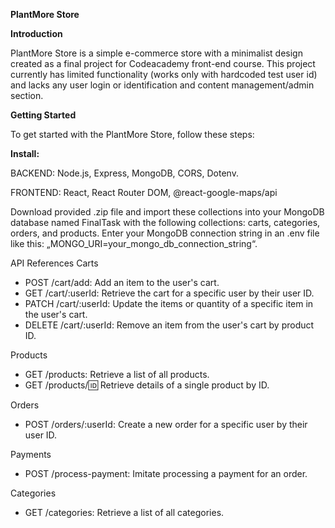 **PlantMore Store**

**Introduction**

PlantMore Store is a simple e-commerce store with a minimalist design created as a final project for Codeacademy front-end course. 
This project currently has limited functionality (works only with hardcoded test user id) and lacks any user login or identification and content management/admin section.

**Getting Started**

To get started with the PlantMore Store, follow these steps:

**Install:**

BACKEND: Node.js, Express, MongoDB, CORS, Dotenv.

FRONTEND: React, React Router DOM, @react-google-maps/api 

Download provided .zip file and import these collections into your MongoDB database named FinalTask with the following collections: carts, categories, orders, and products. Enter your MongoDB connection string in an .env file like this: „MONGO_URI=your_mongo_db_connection_string“.

API References
Carts
* POST /cart/add: Add an item to the user's cart.
* GET /cart/:userId: Retrieve the cart for a specific user by their user ID.
* PATCH /cart/:userId: Update the items or quantity of a specific item in the user's cart.
* DELETE /cart/:userId: Remove an item from the user's cart by product ID.
  
Products
* GET /products: Retrieve a list of all products.
* GET /products/:id: Retrieve details of a single product by ID.
  
Orders
* POST /orders/:userId: Create a new order for a specific user by their user ID.
  
Payments
* POST /process-payment: Imitate processing a payment for an order.
  
Categories
* GET /categories: Retrieve a list of all categories.

 
